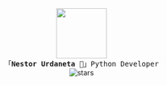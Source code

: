 <div align ="center">
  <img height ="100" src = https://i.pinimg.com/originals/41/e4/ea/41e4ea0771263e0cd1123c64a1df8a46.gif />
</div>

<div align = "center">
 <samp>
    「<b>Nestor Urdaneta</b> 🌙」Python Developer<br>
</samp>
</div>

<div align="center">
  <img src="https://img.shields.io/github/stars/danteurdaneta?style=flat-square&label=Stars&labelColor=d1d5ed&color=rgb(242, 222, 209)" alt="stars" />
</div>

